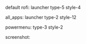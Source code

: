 
default rofi: launcher type-5 style-4

<!-- all_apps: launcher type-3 style-3 -->
all_apps: launcher type-2 style-12

powermenu: type-3 style-2

screenshot:
